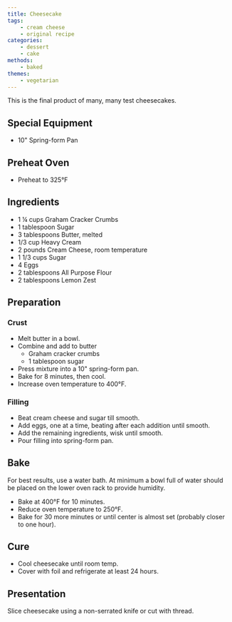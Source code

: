 ```yaml
---
title: Cheesecake
tags:
    - cream cheese
    - original recipe
categories: 
    - dessert
    - cake
methods:
    - baked
themes:
    - vegetarian
---
```


This is the final product of many, many test cheesecakes.

## Special Equipment

-   10" Spring-form Pan

## Preheat Oven

-   Preheat to 325°F

## Ingredients

-   1 ¼ cups Graham Cracker Crumbs
-   1 tablespoon Sugar
-   3 tablespoons Butter, melted
-   1/3 cup Heavy Cream
-   2 pounds Cream Cheese, room temperature
-   1 1/3 cups Sugar
-   4 Eggs
-   2 tablespoons All Purpose Flour
-   2 tablespoons Lemon Zest

## Preparation

### Crust

-   Melt butter in a bowl.
-   Combine and add to butter
    -   Graham cracker crumbs
    -   1 tablespoon sugar
-   Press mixture into a 10" spring-form pan.
-   Bake for 8 minutes, then cool.
-   Increase oven temperature to 400°F.

### Filling

-   Beat cream cheese and sugar till smooth.
-   Add eggs, one at a time, beating after each addition until smooth.
-   Add the remaining ingredients, wisk until smooth.
-   Pour filling into spring-form pan.

## Bake

For best results, use a water bath. At minimum a bowl full of water
should be placed on the lower oven rack to provide humidity.

-   Bake at 400°F for 10 minutes.
-   Reduce oven temperature to 250°F.
-   Bake for 30 more minutes or until center is almost set (probably
    closer to one hour).

## Cure

-   Cool cheesecake until room temp.
-   Cover with foil and refrigerate at least 24 hours.

## Presentation

Slice cheesecake using a non-serrated knife or cut with thread.
